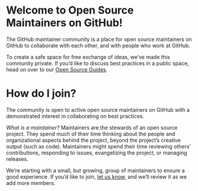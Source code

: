 # Welcome to Open Source Maintainers on GitHub!
The GitHub maintainer community is a place for open source maintainers on GitHub to collaborate with each other, and with people who work at GitHub.

To create a safe space for free exchange of ideas, we’ve made this community private. If you’d like to discuss best practices in a public space, head on over to our [Open Source Guides](https://github.com/github/open-source-guide).

# How do I join?
The community is open to active open source maintainers on GitHub with a demonstrated interest in collaborating on best practices.

_What is a maintainer?_ Maintainers are the stewards of an open source project. They spend much of their time thinking about the people and organizational aspects behind the project, beyond the project’s creative output (such as code). Maintainers might spend their time reviewing others’ contributions, responding to issues, evangelizing the project, or managing releases.

We’re starting with a small, but growing, group of maintainers to ensure a good experience. If you’d like to join, [let us know](https://goo.gl/forms/0dgiaQXrmIV7OfsI3), and we’ll review it as we add more members.
